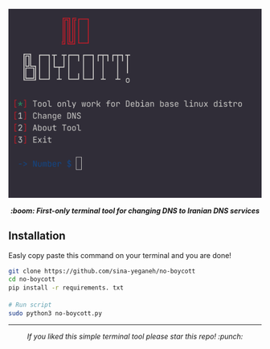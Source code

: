 <p align="center"><img src="./screenshot/no-boycott-screenshot"></p>

<p align="center"><i><b>:boom: First-only terminal tool for changing DNS to Iranian DNS services</b></i></p>

## Installation
Easly copy paste this command on your terminal and you are done!
```bash
git clone https://github.com/sina-yeganeh/no-boycott
cd no-boycott
pip install -r requirements. txt

# Run script
sudo python3 no-boycott.py
```

<hr>
<p align="center">
  <i>If you liked this simple terminal tool please star this repo! :punch:<i>
</p>
